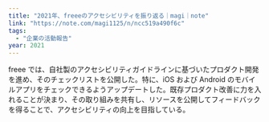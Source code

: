 ```yaml
---
title: "2021年、freeeのアクセシビリティを振り返る｜magi｜note"
link: "https://note.com/magi1125/n/ncc519a490f6c"
tags:
  - "企業の活動報告"
year: 2021
---
```


freee では、自社製のアクセシビリティガイドラインに基づいたプロダクト開発を進め、そのチェックリストを公開した。特に、iOS および Android のモバイルアプリをチェックできるようアップデートした。既存プロダクト改善に力を入れることが決まり、その取り組みを共有し、リソースを公開してフィードバックを得ることで、アクセシビリティの向上を目指している。
